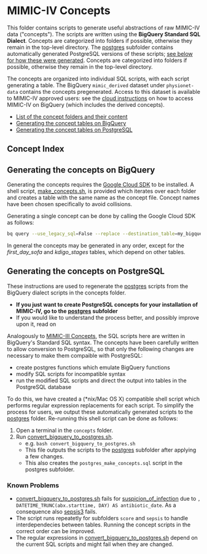 # MIMIC-IV Concepts

This folder contains scripts to generate useful abstractions of raw MIMIC-IV data ("concepts").
The scripts are written using the **BigQuery Standard SQL Dialect**. Concepts are categorized into folders if possible, otherwise they remain in the top-level directory. The [postgres](/mimic-iv/concepts/postgres) subfolder contains automatically generated PostgreSQL versions of these scripts; [see below for how these were generated](#postgresql-concepts). Concepts are categorized into folders if possible, otherwise they remain in the top-level directory.

The concepts are organized into individual SQL scripts, with each script generating a table. The BigQuery `mimic_derived` dataset under `physionet-data` contains the concepts pregenerated. Access to this dataset is available to MIMIC-IV approved users: see the [cloud instructions](https://mimic.mit.edu/docs/gettingstarted/cloud/) on how to access MIMIC-IV on BigQuery (which includes the derived concepts).

* [List of the concept folders and their content](#concept-index)
* [Generating the concept tables on BigQuery](#generating-the-concepts-on-bigquery)
* [Generating the concept tables on PostgreSQL](#generating-the-concepts-on-postgresql)

## Concept Index

## Generating the concepts on BigQuery

Generating the concepts requires the [Google Cloud SDK](https://cloud.google.com/sdk) to be installed.
A shell script, [make_concepts.sh](/mimic-iv/concepts/make_concepts.sh), is provided which iterates over each folder and creates a table with the same name as the concept file. Concept names have been chosen specifically to avoid collisions.

Generating a single concept can be done by calling the Google Cloud SDK as follows:

```sh
bq query --use_legacy_sql=False --replace --destination_table=my_bigquery_dataset.age < demographics/age.sql
```

In general the concepts may be generated in any order, except for the *first_day_sofa* and *kdigo_stages* tables, which depend on other tables.

## Generating the concepts on PostgreSQL

These instructions are used to regenerate the [postgres](/mimic-iv/concepts/postgres) scripts from the BigQuery dialect scripts in the concepts folder.

* **If you just want to create PostgreSQL concepts for your installation of MIMIC-IV, go to the [postgres](/mimic-iv/concepts/postgres) subfolder**
* If you would like to understand the process better, and possibly improve upon it, read on

Analogously to [MIMIC-III Concepts](https://github.com/MIT-LCP/mimic-code/tree/master/concepts), the SQL scripts here are written in BigQuery's Standard SQL syntax. The concepts have been carefully written to allow conversion to PostgreSQL, so that only the following changes are necessary to make them compaible with PostgreSQL:

* create postgres functions which emulate BigQuery functions
* modify SQL scripts for incompatible syntax
* run the modified SQL scripts and direct the output into tables in the PostgreSQL database

To do this, we have created a (*nix/Mac OS X) compatible shell script which performs regular expression replacements for each script. To simplify the process for users, we output these automatically generated scripts to the [postgres](/mimic-iv/concepts/postgres) folder.
Re-running this shell script can be done as follows:

1. Open a terminal in the `concepts` folder.
2. Run [convert_bigquery_to_postgres.sh](convert_bigquery_to_postgres.sh).
    * e.g. `bash convert_bigquery_to_postgres.sh`
    * This file outputs the scripts to the [postgres](/mimic-iv/concepts/postgres) subfolder after applying a few changes.
    * This also creates the `postgres_make_concepts.sql` script in the postgres subfolder.

### Known Problems

* [convert_bigquery_to_postgres.sh](convert_bigquery_to_postgres.sh) fails for [suspicion_of_infection](sepsis/suspicion_of_infection.sql) due to `, DATETIME_TRUNC(abx.starttime, DAY) AS antibiotic_date`. As a consequence also [sepsis3](sepsis/sepsis3.sql) fails.
* The script runs repeatetly for subfolders `score` and `sepsis` to handle interdependecies between tables. Running the concept scripts in the correct order can be improved.
* The regular expressions in [convert_bigquery_to_postgres.sh](convert_bigquery_to_postgres.sh) depend on the current SQL scripts and might fail when they are changed.
